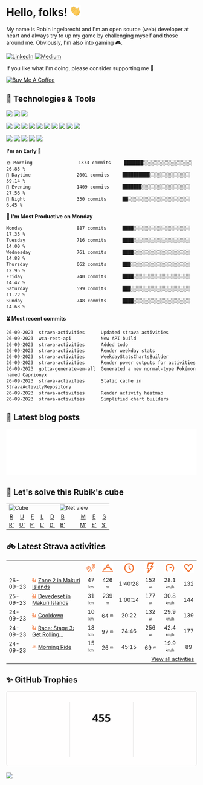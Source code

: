 # Hello, folks! <img src="https://raw.githubusercontent.com/robiningelbrecht/robiningelbrecht/master/wave.gif" width="30">
 
My name is Robin Ingelbrecht and I'm an open source (web) developer at heart and always try to up my game by challenging myself and those around me.
Obviously, I'm also into gaming 🎮.

[![LinkedIn](https://img.shields.io/badge/LinkedIn-0D61B8?style=flat&logo=linkedin&logoColor=white&color=0D61B8)](https://linkedin.com/in/robin-ingelbrecht) 
[![Medium](https://img.shields.io/badge/Medium-2bbc8a?style=flat&logo=medium&logoColor=white&color=2bbc8a)](https://ingelbrechtrobin.medium.com/) 

If you like what I'm doing, please consider supporting me 🙏

<a href="https://www.buymeacoffee.com/ingelbrecht" target="_blank"><img src="https://cdn.buymeacoffee.com/buttons/v2/default-yellow.png" alt="Buy Me A Coffee" style="height: 40px !important;" ></a>

## :wrench: Technologies & Tools
![](https://img.shields.io/badge/OS-Linux-informational?style=flat&logo=linux&logoColor=white&color=2bbc8a)
![](https://img.shields.io/badge/OS-Macos-informational?style=flat&logo=macos&logoColor=white&color=2bbc8a)
![](https://img.shields.io/badge/Editor-phpstorm-informational?style=flat&logo=phpstorm&logoColor=white&color=2bbc8a)

![](https://img.shields.io/badge/Code-Php-informational?style=flat&logo=php&logoColor=white&color=2bbc8a)
![](https://img.shields.io/badge/Framework-Symfony-informational?style=flat&logo=symfony&logoColor=white&color=2bbc8a)
![](https://img.shields.io/badge/Framework-Drupal-informational?style=flat&logo=drupal&logoColor=white&color=2bbc8a)
![](https://img.shields.io/badge/Framework-Laravel-informational?style=flat&logo=laravel&logoColor=white&color=2bbc8a)
![](https://img.shields.io/badge/Code-Python-informational?style=flat&logo=python&logoColor=white&color=2bbc8a)
![](https://img.shields.io/badge/Code-JavaScript-informational?style=flat&logo=javascript&logoColor=white&color=2bbc8a)
![](https://img.shields.io/badge/Code-css3-informational?style=flat&logo=css3&logoColor=white&color=2bbc8a)
![](https://img.shields.io/badge/Code-html5-informational?style=flat&logo=html5&logoColor=white&color=2bbc8a)
![](https://img.shields.io/badge/Code-chart.js-informational?style=flat&logo=chartdotjs&logoColor=white&color=2bbc8a)
![](https://img.shields.io/badge/Shell-Bash-informational?style=flat&logo=gnu-bash&logoColor=white&color=2bbc8a)

![](https://img.shields.io/badge/Tools-MySQL-informational?style=flat&logo=mysql&logoColor=white&color=2bbc8a)
![](https://img.shields.io/badge/Tools-MariaDB-informational?style=flat&logo=mariadb&logoColor=white&color=2bbc8a)
![](https://img.shields.io/badge/Tools-RabbitMQ-informational?style=flat&logo=rabbitmq&logoColor=white&color=2bbc8a)
![](https://img.shields.io/badge/Devops-Docker-informational?style=flat&logo=docker&logoColor=white&color=2bbc8a)
![](https://img.shields.io/badge/GitHub-continuous%20integration-informational?style=flat&logo=github%20actions&logoColor=white&color=2bbc8a)

<!--START_SECTION:commits-per-day-time-->
**I&#039;m an Early 🐤**

```text
🌞 Morning                 1373 commits     ███████░░░░░░░░░░░░░░░░░░   26.85 %
🌆 Daytime                 2001 commits     ██████████░░░░░░░░░░░░░░░   39.14 %
🌃 Evening                 1409 commits     ███████░░░░░░░░░░░░░░░░░░   27.56 %
🌙 Night                   330 commits      ██░░░░░░░░░░░░░░░░░░░░░░░   6.45 %
```
<!--END_SECTION:commits-per-day-time-->

<!--START_SECTION:commits-per-weekday-->
**📅 I&#039;m Most Productive on Monday**

```text
Monday                    887 commits      ████░░░░░░░░░░░░░░░░░░░░░   17.35 %
Tuesday                   716 commits      ████░░░░░░░░░░░░░░░░░░░░░   14.00 %
Wednesday                 761 commits      ████░░░░░░░░░░░░░░░░░░░░░   14.88 %
Thursday                  662 commits      ███░░░░░░░░░░░░░░░░░░░░░░   12.95 %
Friday                    740 commits      ████░░░░░░░░░░░░░░░░░░░░░   14.47 %
Saturday                  599 commits      ███░░░░░░░░░░░░░░░░░░░░░░   11.72 %
Sunday                    748 commits      ████░░░░░░░░░░░░░░░░░░░░░   14.63 %
```
<!--END_SECTION:commits-per-weekday-->

<!--START_SECTION:most-recent-commits-->
**⏳ Most recent commits**
                                        
```text
26-09-2023  strava-activities      Updated strava activities
26-09-2023  wca-rest-api           New API build
26-09-2023  strava-activities      Added todo
26-09-2023  strava-activities      Render weekday stats
26-09-2023  strava-activities      WeekdayStatsChartsBuilder
26-09-2023  strava-activities      Render power outputs for activities
26-09-2023  gotta-generate-em-all  Generated a new normal-type Pokémon named Caprionyx
26-09-2023  strava-activities      Static cache in StravaActivityRepository
26-09-2023  strava-activities      Render activity heatmap
26-09-2023  strava-activities      Simplified chart builders
```
<!--END_SECTION:most-recent-commits-->

## :pencil: Latest blog posts

<a target="_blank" href="https://ingelbrechtrobin.medium.com/"><img src="assets/medium-blog-posts.svg" /></a>

## :jigsaw: Let's solve this Rubik's cube

<table>
  <tr>
    <td colspan="5">
      <img src="https://puzzle-generator.robiningelbrecht.be/github-game/cube" alt="Cube" />
    </td>
    <td colspan="5">
      <img src="https://puzzle-generator.robiningelbrecht.be/github-game/cube?view=net" alt="Net view" />
    </td>
  </tr>
  <tr>
    <td align="center">
      <a href="https://puzzle-generator.robiningelbrecht.be/github-game/turn/R">R</a>
    </td>
    <td align="center">
      <a href="https://puzzle-generator.robiningelbrecht.be/github-game/turn/U">U</a>
    </td>
    <td align="center">
      <a href="https://puzzle-generator.robiningelbrecht.be/github-game/turn/F">F</a>
    </td>
    <td align="center">
      <a href="https://puzzle-generator.robiningelbrecht.be/github-game/turn/L">L</a>
    </td>
    <td align="center">
      <a href="https://puzzle-generator.robiningelbrecht.be/github-game/turn/D">D</a>
    </td>
    <td align="center">
      <a href="https://puzzle-generator.robiningelbrecht.be/github-game/turn/B">B</a>
    </td>
    <td>
       &nbsp; &nbsp;
    </td>
    <td align="center">
      <a href="https://puzzle-generator.robiningelbrecht.be/github-game/turn/M">M</a>
    </td>
    <td align="center">
      <a href="https://puzzle-generator.robiningelbrecht.be/github-game/turn/E">E</a>
    </td>
    <td align="center">
      <a href="https://puzzle-generator.robiningelbrecht.be/github-game/turn/S">S</a>
    </td>
  </tr>
  <tr>
    <td align="center">
      <a href="https://puzzle-generator.robiningelbrecht.be/github-game/turn/R&#039;">R&#039;</a>
    </td>
    <td align="center">
      <a href="https://puzzle-generator.robiningelbrecht.be/github-game/turn/U&#039;">U&#039;</a>
    </td>
    <td align="center">
      <a href="https://puzzle-generator.robiningelbrecht.be/github-game/turn/F&#039;">F&#039;</a>
    </td>
    <td align="center">
      <a href="https://puzzle-generator.robiningelbrecht.be/github-game/turn/L&#039;">L&#039;</a>
    </td>
    <td align="center">
      <a href="https://puzzle-generator.robiningelbrecht.be/github-game/turn/D&#039;">D&#039;</a>
    </td>
    <td align="center">
      <a href="https://puzzle-generator.robiningelbrecht.be/github-game/turn/B&#039;">B&#039;</a>
    </td>
     <td>
      &nbsp; &nbsp;
    </td>
    <td align="center">
      <a href="https://puzzle-generator.robiningelbrecht.be/github-game/turn/M&#039;">M&#039;</a>
    </td>
    <td align="center">
      <a href="https://puzzle-generator.robiningelbrecht.be/github-game/turn/E&#039;">E&#039;</a>
    </td>
    <td align="center">
      <a href="https://puzzle-generator.robiningelbrecht.be/github-game/turn/S&#039;">S&#039;</a>
    </td>
  </tr>
</table>

## :bike: Latest Strava activities

<!--START_SECTION:strava-activities-->
<table>
    <tr>
        <th></th>
        <th></th>
        <th align="center"><img src="https://raw.githubusercontent.com/robiningelbrecht/strava-activities/master/public/distance.svg" width="30" alt="distance" title="distance"/></th>
        <th align="center"><img src="https://raw.githubusercontent.com/robiningelbrecht/strava-activities/master/public/elevation.svg" width="30" alt="elevation" title="elevation"/></th>
        <th align="center"><img src="https://raw.githubusercontent.com/robiningelbrecht/strava-activities/master/public/time.svg" width="30" alt="time" title="time"/></th>
        <th align="center"><img src="https://raw.githubusercontent.com/robiningelbrecht/strava-activities/master/public/average-watt.svg" width="30" alt="average watts" title="average watts"/></th>
        <th align="center"><img src="https://raw.githubusercontent.com/robiningelbrecht/strava-activities/master/public/average-speed.svg" width="30" alt="average speed" title="average speed"/></th>
        <th align="center"><img src="https://raw.githubusercontent.com/robiningelbrecht/strava-activities/master/public/heart-rate.svg" width="30" alt="average heart rate" title="average heart rate"/></th>
    </tr>
            <tr>
            <td>26-09-23</td>
            <td>
                <img src="https://raw.githubusercontent.com/robiningelbrecht/strava-activities/master/public/activity-virtual-ride.svg" width="12" alt="virtual ride" title="virtual ride"/>
                <a href="https://www.strava.com/activities/9924646621" title="Kcal: 876 | Gear: None ">Zone 2 in Makuri Islands</a>
            </td>
            <td align="center">47 <sup><sub>km</sub></sup></td>
            <td align="center">426 <sup><sub>m</sub></sup></td>
            <td align="center">1:40:28</td>
            <td align="center">152 <sup><sub>w</sub></sup></td>
            <td align="center">28.1 <sup><sub>km/h</sub></sup></td>
            <td align="center">132</td>
        </tr>
            <tr>
            <td>25-09-23</td>
            <td>
                <img src="https://raw.githubusercontent.com/robiningelbrecht/strava-activities/master/public/activity-virtual-ride.svg" width="12" alt="virtual ride" title="virtual ride"/>
                <a href="https://www.strava.com/activities/9918753267" title="Kcal: 610 | Gear: None ">Devedeset in Makuri Islands</a>
            </td>
            <td align="center">31 <sup><sub>km</sub></sup></td>
            <td align="center">239 <sup><sub>m</sub></sup></td>
            <td align="center">1:00:14</td>
            <td align="center">177 <sup><sub>w</sub></sup></td>
            <td align="center">30.8 <sup><sub>km/h</sub></sup></td>
            <td align="center">144</td>
        </tr>
            <tr>
            <td>24-09-23</td>
            <td>
                <img src="https://raw.githubusercontent.com/robiningelbrecht/strava-activities/master/public/activity-virtual-ride.svg" width="12" alt="virtual ride" title="virtual ride"/>
                <a href="https://www.strava.com/activities/9912298131" title="Kcal: 153 | Gear: None ">Cooldown</a>
            </td>
            <td align="center">10 <sup><sub>km</sub></sup></td>
            <td align="center">64 <sup><sub>m</sub></sup></td>
            <td align="center">20:22</td>
            <td align="center">132 <sup><sub>w</sub></sup></td>
            <td align="center">29.9 <sup><sub>km/h</sub></sup></td>
            <td align="center">139</td>
        </tr>
            <tr>
            <td>24-09-23</td>
            <td>
                <img src="https://raw.githubusercontent.com/robiningelbrecht/strava-activities/master/public/activity-virtual-ride.svg" width="12" alt="virtual ride" title="virtual ride"/>
                <a href="https://www.strava.com/activities/9912127079" title="Kcal: 489 | Gear: None ">Race: Stage 3: Get Rolling...</a>
            </td>
            <td align="center">18 <sup><sub>km</sub></sup></td>
            <td align="center">97 <sup><sub>m</sub></sup></td>
            <td align="center">24:46</td>
            <td align="center">256 <sup><sub>w</sub></sup></td>
            <td align="center">42.4 <sup><sub>km/h</sub></sup></td>
            <td align="center">177</td>
        </tr>
            <tr>
            <td>24-09-23</td>
            <td>
                <img src="https://raw.githubusercontent.com/robiningelbrecht/strava-activities/master/public/activity-ride.svg" width="12" alt="virtual ride" title="virtual ride"/>
                <a href="https://www.strava.com/activities/9911652607" title="Kcal: 349 | Gear: None ">Morning Ride</a>
            </td>
            <td align="center">15 <sup><sub>km</sub></sup></td>
            <td align="center">26 <sup><sub>m</sub></sup></td>
            <td align="center">45:15</td>
            <td align="center">69 <sup><sub>w</sub></sup></td>
            <td align="center">19.9 <sup><sub>km/h</sub></sup></td>
            <td align="center">89</td>
        </tr>
                <tr>
            <td colspan="8" align="right"><a href="https://github.com/robiningelbrecht/strava-activities#activities">View all activities</a></td>
        </tr>
    </table>

<!--END_SECTION:strava-activities-->

 ## :sparkles: GitHub Trophies

<img src="assets/github-streak-stats.svg"  alt="Robin Ingelbrecht's streak stats"/>

![](https://github-profile-trophy.vercel.app/?username=robiningelbrecht&theme=chalk&no-frame=false&no-bg=true&margin-w=4)
